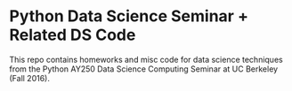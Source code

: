 # Python Data Science Seminar + Related DS Code

This repo contains homeworks and misc code for data science techniques from the Python AY250 Data Science Computing Seminar at UC Berkeley (Fall 2016).
